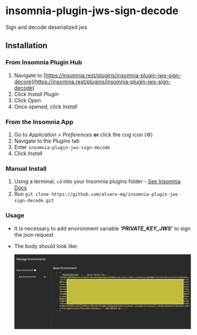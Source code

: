 # insomnia-plugin-jws-sign-decode
Sign and decode deserialized jws

## Installation

### From Insomnia Plugin Hub

1. Navigate to [https://insomnia.rest/plugins/insomnia-plugin-jws-sign-decore](https://insomnia.rest/plugins/insomnia-plugin-jws-sign-decode)
2. Click _Install Plugin_
3. Click _Open_
4. Once opened, click _Install_

### From the Insomnia App

1. Go to _Application_ > _Preferences_ **or** click the cog icon (⚙️)
2. Navigate to the _Plugins_ tab
3. Enter `insomnia-plugin-jws-sign-decode`
4. Click _Install_

### Manual Install
1. Using a terminal, `cd` into your Insomnia plugins folder - [See Insomnia Docs](https://docs.insomnia.rest/insomnia/introduction-to-plugins)
2. Run `git clone https://github.com/alvaro-mq/insomnia-plugin-jws-sign-decode.git`

### Usage

- It is necessary to add environment variable ***'PRIVATE_KEY_JWS'*** to sign the json request

- The body should look like:
    <div align="center">
        <img src="assets/private_key.png" alt="Body"/>
    </div>